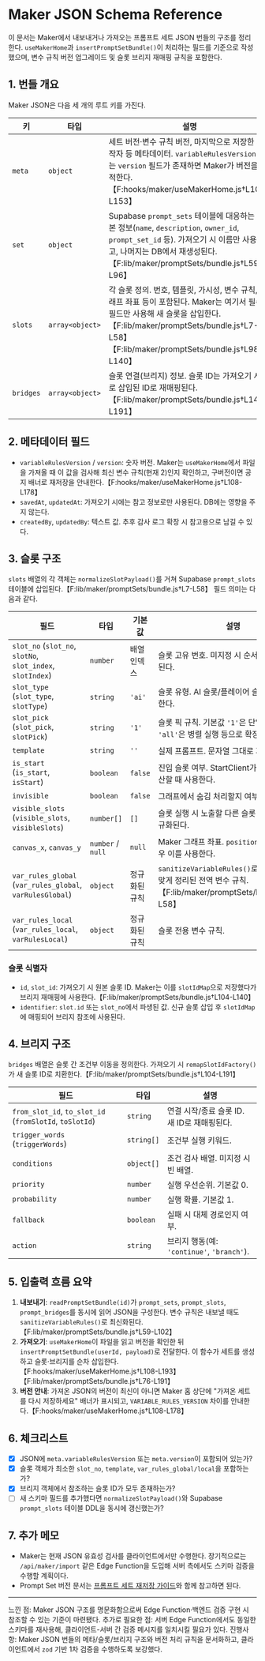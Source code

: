 # Maker JSON Schema Reference

이 문서는 Maker에서 내보내거나 가져오는 프롬프트 세트 JSON 번들의 구조를 정리한다. `useMakerHome`과 `insertPromptSetBundle()`이 처리하는 필드를 기준으로 작성했으며, 변수 규칙 버전 업그레이드 및 슬롯 브리지 재매핑 규칙을 포함한다.

## 1. 번들 개요
Maker JSON은 다음 세 개의 루트 키를 가진다.

| 키 | 타입 | 설명 |
| --- | --- | --- |
| `meta` | `object` | 세트 버전·변수 규칙 버전, 마지막으로 저장한 제작자 등 메타데이터. `variableRulesVersion` 또는 `version` 필드가 존재하면 Maker가 버전을 추적한다.【F:hooks/maker/useMakerHome.js†L108-L153】 |
| `set` | `object` | Supabase `prompt_sets` 테이블에 대응하는 기본 정보(`name`, `description`, `owner_id`, `prompt_set_id` 등). 가져오기 시 이름만 사용되고, 나머지는 DB에서 재생성된다.【F:lib/maker/promptSets/bundle.js†L59-L96】 |
| `slots` | `array<object>` | 각 슬롯 정의. 번호, 템플릿, 가시성, 변수 규칙, 그래프 좌표 등이 포함된다. Maker는 여기서 필수 필드만 사용해 새 슬롯을 삽입한다.【F:lib/maker/promptSets/bundle.js†L7-L58】【F:lib/maker/promptSets/bundle.js†L98-L140】 |
| `bridges` | `array<object>` | 슬롯 연결(브리지) 정보. 슬롯 ID는 가져오기 시 새로 삽입된 ID로 재매핑된다.【F:lib/maker/promptSets/bundle.js†L142-L191】 |

## 2. 메타데이터 필드
- `variableRulesVersion` / `version`: 숫자 버전. Maker는 `useMakerHome`에서 파일을 가져올 때 이 값을 검사해 최신 변수 규칙(현재 2)인지 확인하고, 구버전이면 공지 배너로 재저장을 안내한다.【F:hooks/maker/useMakerHome.js†L108-L178】
- `savedAt`, `updatedAt`: 가져오기 시에는 참고 정보로만 사용된다. DB에는 영향을 주지 않는다.
- `createdBy`, `updatedBy`: 텍스트 값. 추후 감사 로그 확장 시 참고용으로 남길 수 있다.

## 3. 슬롯 구조
`slots` 배열의 각 객체는 `normalizeSlotPayload()`를 거쳐 Supabase `prompt_slots` 테이블에 삽입된다.【F:lib/maker/promptSets/bundle.js†L7-L58】 필드 의미는 다음과 같다.

| 필드 | 타입 | 기본값 | 설명 |
| --- | --- | --- | --- |
| `slot_no` (`slot_no`, `slotNo`, `slot_index`, `slotIndex`) | `number` | 배열 인덱스 | 슬롯 고유 번호. 미지정 시 순서대로 자동 배정된다. |
| `slot_type` (`slot_type`, `slotType`) | `string` | `'ai'` | 슬롯 유형. AI 슬롯/플레이어 슬롯 구분에 사용한다. |
| `slot_pick` (`slot_pick`, `slotPick`) | `string` | `'1'` | 슬롯 픽 규칙. 기본값 `'1'`은 단일 응답, `'all'`은 병렬 실행 등으로 확장될 수 있다. |
| `template` | `string` | `''` | 실제 프롬프트. 문자열 그대로 저장된다. |
| `is_start` (`is_start`, `isStart`) | `boolean` | `false` | 진입 슬롯 여부. StartClient가 초기 슬롯을 계산할 때 사용한다. |
| `invisible` | `boolean` | `false` | 그래프에서 숨김 처리할지 여부. |
| `visible_slots` (`visible_slots`, `visibleSlots`) | `number[]` | `[]` | 슬롯 실행 시 노출할 다른 슬롯 목록. 숫자로 정규화된다. |
| `canvas_x`, `canvas_y` | `number` \/ `null` | `null` | Maker 그래프 좌표. `position.x/y`가 있을 경우 이를 사용한다. |
| `var_rules_global` (`var_rules_global`, `varRulesGlobal`) | `object` | 정규화된 규칙 | `sanitizeVariableRules()`로 최신 스키마에 맞게 정리된 전역 변수 규칙.【F:lib/maker/promptSets/bundle.js†L7-L58】 |
| `var_rules_local` (`var_rules_local`, `varRulesLocal`) | `object` | 정규화된 규칙 | 슬롯 전용 변수 규칙. |

### 슬롯 식별자
- `id`, `slot_id`: 가져오기 시 원본 슬롯 ID. Maker는 이를 `slotIdMap`으로 저장했다가 브리지 재매핑에 사용한다.【F:lib/maker/promptSets/bundle.js†L104-L140】
- `identifier`: `slot.id` 또는 `slot_no`에서 파생된 값. 신규 슬롯 삽입 후 `slotIdMap`에 매핑되어 브리지 참조에 사용된다.

## 4. 브리지 구조
`bridges` 배열은 슬롯 간 조건부 이동을 정의한다. 가져오기 시 `remapSlotIdFactory()`가 새 슬롯 ID로 치환한다.【F:lib/maker/promptSets/bundle.js†L104-L191】

| 필드 | 타입 | 설명 |
| --- | --- | --- |
| `from_slot_id`, `to_slot_id` (`fromSlotId`, `toSlotId`) | `string` | 연결 시작/종료 슬롯 ID. 새 ID로 재매핑된다. |
| `trigger_words` (`triggerWords`) | `string[]` | 조건부 실행 키워드. |
| `conditions` | `object[]` | 조건 검사 배열. 미지정 시 빈 배열. |
| `priority` | `number` | 실행 우선순위. 기본값 0. |
| `probability` | `number` | 실행 확률. 기본값 1. |
| `fallback` | `boolean` | 실패 시 대체 경로인지 여부. |
| `action` | `string` | 브리지 행동(예: `'continue'`, `'branch'`). |

## 5. 입출력 흐름 요약
1. **내보내기**: `readPromptSetBundle(id)`가 `prompt_sets`, `prompt_slots`, `prompt_bridges`를 동시에 읽어 JSON을 구성한다. 변수 규칙은 내보낼 때도 `sanitizeVariableRules()`로 최신화된다.【F:lib/maker/promptSets/bundle.js†L59-L102】
2. **가져오기**: `useMakerHome`이 파일을 읽고 버전을 확인한 뒤 `insertPromptSetBundle(userId, payload)`로 전달한다. 이 함수가 세트를 생성하고 슬롯·브리지를 순차 삽입한다.【F:hooks/maker/useMakerHome.js†L108-L193】【F:lib/maker/promptSets/bundle.js†L76-L191】
3. **버전 안내**: 가져온 JSON의 버전이 최신이 아니면 Maker 홈 상단에 "가져온 세트를 다시 저장하세요" 배너가 표시되고, `VARIABLE_RULES_VERSION` 차이를 안내한다.【F:hooks/maker/useMakerHome.js†L108-L178】

## 6. 체크리스트
- [x] JSON에 `meta.variableRulesVersion` 또는 `meta.version`이 포함되어 있는가?
- [x] 슬롯 객체가 최소한 `slot_no`, `template`, `var_rules_global/local`을 포함하는가?
- [x] 브리지 객체에서 참조하는 슬롯 ID가 모두 존재하는가?
- [ ] 새 스키마 필드를 추가했다면 `normalizeSlotPayload()`와 Supabase `prompt_slots` 테이블 DDL을 동시에 갱신했는가?

## 7. 추가 메모
- Maker는 현재 JSON 유효성 검사를 클라이언트에서만 수행한다. 장기적으로는 `/api/maker/import` 같은 Edge Function을 도입해 서버 측에서도 스키마 검증을 수행할 계획이다.
- Prompt Set 버전 문서는 [프롬프트 세트 재저장 가이드](./rank-prompt-set-versioning-guide.md)와 함께 참고하면 된다.

---
느낀 점: Maker JSON 구조를 명문화함으로써 Edge Function·백엔드 검증 구현 시 참조할 수 있는 기준이 마련됐다.
추가로 필요한 점: 서버 Edge Function에서도 동일한 스키마를 재사용해, 클라이언트-서버 간 검증 메시지를 일치시킬 필요가 있다.
진행사항: Maker JSON 번들의 메타/슬롯/브리지 구조와 버전 처리 규칙을 문서화하고, 클라이언트에서 `zod` 기반 1차 검증을 수행하도록 보강했다.
